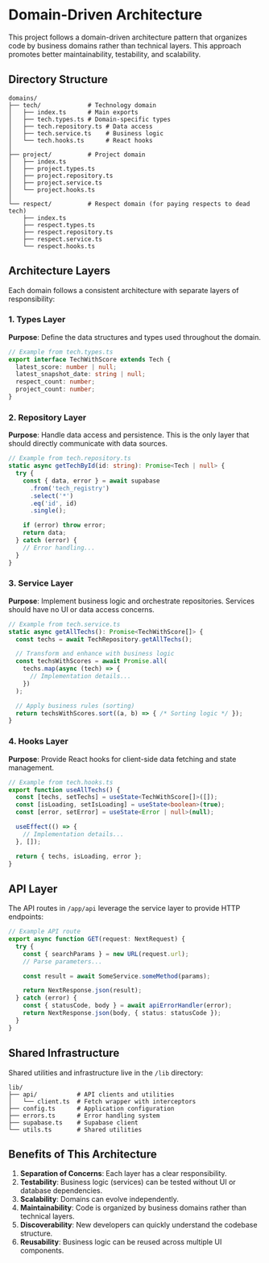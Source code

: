 # Domain-Driven Architecture

This project follows a domain-driven architecture pattern that organizes code by business domains rather than technical layers. This approach promotes better maintainability, testability, and scalability.

## Directory Structure

```
domains/
├── tech/             # Technology domain
│   ├── index.ts      # Main exports
│   ├── tech.types.ts # Domain-specific types
│   ├── tech.repository.ts # Data access
│   ├── tech.service.ts    # Business logic
│   └── tech.hooks.ts      # React hooks
│
├── project/          # Project domain
│   ├── index.ts
│   ├── project.types.ts
│   ├── project.repository.ts
│   ├── project.service.ts
│   └── project.hooks.ts
│
└── respect/          # Respect domain (for paying respects to dead tech)
    ├── index.ts
    ├── respect.types.ts
    ├── respect.repository.ts
    ├── respect.service.ts
    └── respect.hooks.ts
```

## Architecture Layers

Each domain follows a consistent architecture with separate layers of responsibility:

### 1. Types Layer

**Purpose**: Define the data structures and types used throughout the domain.

```typescript
// Example from tech.types.ts
export interface TechWithScore extends Tech {
  latest_score: number | null;
  latest_snapshot_date: string | null;
  respect_count: number;
  project_count: number;
}
```

### 2. Repository Layer

**Purpose**: Handle data access and persistence. This is the only layer that should directly communicate with data sources.

```typescript
// Example from tech.repository.ts
static async getTechById(id: string): Promise<Tech | null> {
  try {
    const { data, error } = await supabase
      .from('tech_registry')
      .select('*')
      .eq('id', id)
      .single();

    if (error) throw error;
    return data;
  } catch (error) {
    // Error handling...
  }
}
```

### 3. Service Layer

**Purpose**: Implement business logic and orchestrate repositories. Services should have no UI or data access concerns.

```typescript
// Example from tech.service.ts
static async getAllTechs(): Promise<TechWithScore[]> {
  const techs = await TechRepository.getAllTechs();

  // Transform and enhance with business logic
  const techsWithScores = await Promise.all(
    techs.map(async (tech) => {
      // Implementation details...
    })
  );

  // Apply business rules (sorting)
  return techsWithScores.sort((a, b) => { /* Sorting logic */ });
}
```

### 4. Hooks Layer

**Purpose**: Provide React hooks for client-side data fetching and state management.

```typescript
// Example from tech.hooks.ts
export function useAllTechs() {
  const [techs, setTechs] = useState<TechWithScore[]>([]);
  const [isLoading, setIsLoading] = useState<boolean>(true);
  const [error, setError] = useState<Error | null>(null);

  useEffect(() => {
    // Implementation details...
  }, []);

  return { techs, isLoading, error };
}
```

## API Layer

The API routes in `/app/api` leverage the service layer to provide HTTP endpoints:

```typescript
// Example API route
export async function GET(request: NextRequest) {
  try {
    const { searchParams } = new URL(request.url);
    // Parse parameters...

    const result = await SomeService.someMethod(params);

    return NextResponse.json(result);
  } catch (error) {
    const { statusCode, body } = await apiErrorHandler(error);
    return NextResponse.json(body, { status: statusCode });
  }
}
```

## Shared Infrastructure

Shared utilities and infrastructure live in the `/lib` directory:

```
lib/
├── api/           # API clients and utilities
│   └── client.ts  # Fetch wrapper with interceptors
├── config.ts      # Application configuration
├── errors.ts      # Error handling system
├── supabase.ts    # Supabase client
└── utils.ts       # Shared utilities
```

## Benefits of This Architecture

1. **Separation of Concerns**: Each layer has a clear responsibility.
2. **Testability**: Business logic (services) can be tested without UI or database dependencies.
3. **Scalability**: Domains can evolve independently.
4. **Maintainability**: Code is organized by business domains rather than technical layers.
5. **Discoverability**: New developers can quickly understand the codebase structure.
6. **Reusability**: Business logic can be reused across multiple UI components.
